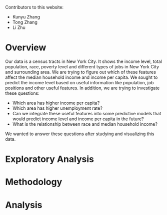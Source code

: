 Contributors to this website:
- Kunyu Zhang
- Tong Zhang
- Li Zhu

# Overview
Our data is a census tracts in New York City. It shows the income level, total population, race, poverty level and different types of jobs in New York City and surrounding area. We are trying to figure out which of these features affect the median household income and income per capita. We sought to predict the income level based on useful information like population, job positions and other useful features. In addition, we are trying to investigate these questions: 
- Which area has higher income per capita? 
- Which area has higher unemployment rate? 
- Can we integrate these useful features into some predictive models that would predict income level and income per capita in the future? 
- What is the relationship between race and median household income? 

We wanted to answer these questions after studying and visualizing this data.

# Exploratory Analysis


# Methodology


# Analysis

 

